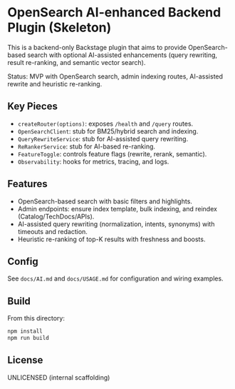 # OpenSearch AI-enhanced Backend Plugin (Skeleton)

This is a backend-only Backstage plugin that aims to provide OpenSearch-based search with optional AI-assisted enhancements (query rewriting, result re-ranking, and semantic vector search).

Status: MVP with OpenSearch search, admin indexing routes, AI-assisted rewrite and heuristic re-ranking.

## Key Pieces
- `createRouter(options)`: exposes `/health` and `/query` routes.
- `OpenSearchClient`: stub for BM25/hybrid search and indexing.
- `QueryRewriteService`: stub for AI-assisted query rewriting.
- `ReRankerService`: stub for AI-based re-ranking.
- `FeatureToggle`: controls feature flags (rewrite, rerank, semantic).
- `Observability`: hooks for metrics, tracing, and logs.

## Features
- OpenSearch-based search with basic filters and highlights.
- Admin endpoints: ensure index template, bulk indexing, and reindex (Catalog/TechDocs/APIs).
- AI-assisted query rewriting (normalization, intents, synonyms) with timeouts and redaction.
- Heuristic re-ranking of top-K results with freshness and boosts.

## Config
See `docs/AI.md` and `docs/USAGE.md` for configuration and wiring examples.

## Build
From this directory:
```sh
npm install
npm run build
```

## License
UNLICENSED (internal scaffolding)
